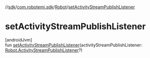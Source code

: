 //[sdk](../../../index.md)/[com.robotemi.sdk](../index.md)/[Robot](index.md)/[setActivityStreamPublishListener](set-activity-stream-publish-listener.md)

# setActivityStreamPublishListener

[androidJvm]\
fun [setActivityStreamPublishListener](set-activity-stream-publish-listener.md)(activityStreamPublishListener: [Robot.ActivityStreamPublishListener](-activity-stream-publish-listener/index.md)?)
